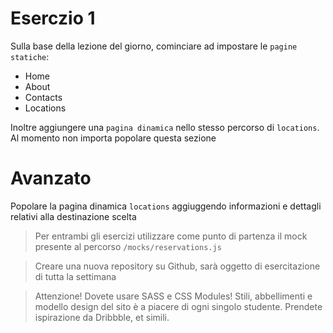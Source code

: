 # Eserczio 1

Sulla base della lezione del giorno, cominciare ad impostare le `pagine statiche`:

- Home
- About
- Contacts
- Locations

Inoltre aggiungere una `pagina dinamica` nello stesso percorso di `locations`. Al momento non importa popolare questa sezione

# Avanzato

Popolare la pagina dinamica `locations` aggiuggendo informazioni e dettagli relativi alla destinazione scelta

> Per entrambi gli esercizi utilizzare come punto di partenza il mock presente al percorso `/mocks/reservations.js`

> Creare una nuova repository su Github, sarà oggetto di esercitazione di tutta la settimana

> Attenzione! Dovete usare SASS e CSS Modules! Stili, abbellimenti e modello design del sito è a piacere di ogni singolo studente. Prendete ispirazione da Dribbble, et simili.

